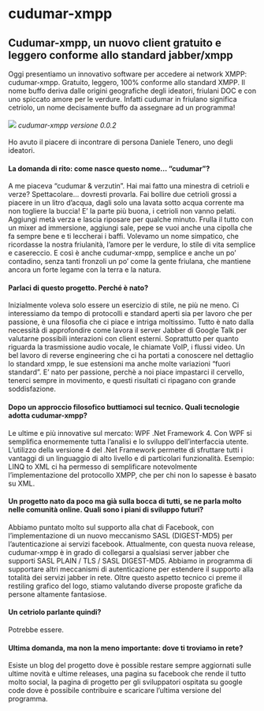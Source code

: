# cudumar-xmpp
<h2>Cudumar-xmpp, un nuovo client gratuito e leggero conforme allo standard jabber/xmpp</h2>
Oggi presentiamo un innovativo software per accedere ai network XMPP: cudumar-xmpp. Gratuito, leggero, 100% conforme allo standard XMPP. Il nome buffo deriva dalle origini geografiche degli ideatori, friulani DOC e con uno spiccato amore per le verdure. Infatti cudumar in friulano significa cetriolo, un nome decisamente buffo da assegnare ad un programma!

<br />
<br />
<img src='https://danieletech.files.wordpress.com/2011/11/cudumar-v0-0-2.png' />
<i>cudumar-xmpp versione 0.0.2</i>
<br />
<br />
Ho avuto il piacere di incontrare di persona Daniele Tenero, uno degli ideatori.

<br />
<h4>La domanda di rito: come nasce questo nome… “cudumar”?</h4>
A me piaceva “cudumar & verzutin”. Hai mai fatto una minestra di cetrioli e verze? Spettacolare… dovresti provarla. Fai bollire due cetrioli grossi a piacere in un litro d’acqua, dagli solo una lavata sotto acqua corrente ma non togliere la buccia! E’ la parte più buona, i cetrioli non vanno pelati. Aggiungi metà verza e lascia riposare per qualche minuto. Frulla il tutto con un mixer ad immersione, aggiungi sale, pepe se vuoi anche una cipolla che fa sempre bene e ti leccherai i baffi.
Volevamo un nome simpatico, che ricordasse la nostra friulanità, l’amore per le verdure, lo stile di vita semplice e casereccio. E così è anche cudumar-xmpp, semplice e anche un po’ contadino, senza tanti fronzoli un po’ come la gente friulana, che mantiene ancora un forte legame con la terra e la natura.

<h4>Parlaci di questo progetto. Perché è nato?</h4>
Inizialmente voleva solo essere un esercizio di stile, ne più ne meno. Ci interessiamo da tempo di protocolli e standard aperti sia per lavoro che per passione, è una filosofia che ci piace e intriga moltissimo. Tutto è nato dalla necessità di approfondire come lavora il server Jabber di Google Talk per valutarne possibili interazioni con client esterni. Soprattutto per quanto riguarda la trasmissione audio vocale, le chiamate VoIP, i flussi video. Un bel lavoro di reverse engineering che ci ha portati a conoscere nel dettaglio lo standard xmpp, le sue estensioni ma anche molte variazioni “fuori standard”. E’ nato per passione, perchè a noi piace impastarci il cervello, tenerci sempre in movimento, e questi risultati ci ripagano con grande soddisfazione.

<h4>Dopo un approccio filosofico buttiamoci sul tecnico. Quali tecnologie adotta cudumar-xmpp?</h4>
Le ultime e più innovative sul mercato: WPF .Net Framework 4. Con WPF si semplifica enormemente tutta l’analisi e lo sviluppo dell’interfaccia utente. L’utilizzo della versione 4 del .Net Framework permette di sfruttare tutti i vantaggi di un linguaggio di alto livello e di particolari funzionalità. Esempio: LINQ to XML ci ha permesso di semplificare notevolmente l’implementazione del protocollo XMPP, che per chi non lo sapesse è basato su XML.

<h4>Un progetto nato da poco ma già sulla bocca di tutti, se ne parla molto nelle comunità online. Quali sono i piani di sviluppo futuri?</h4>
Abbiamo puntato molto sul supporto alla chat di Facebook, con l’implementazione di un nuovo meccanismo SASL (DIGEST-MD5) per l’autenticazione ai servizi facebook. Attualmente, con questa nuova release, cudumar-xmpp è in grado di collegarsi a qualsiasi server jabber che supporti SASL PLAIN / TLS / SASL DIGEST-MD5. Abbiamo in programma di supportare altri meccanismi di autenticazione per estendere il supporto alla totalità dei servizi jabber in rete. Oltre questo aspetto tecnico ci preme il restiling grafico del logo, stiamo valutando diverse proposte grafiche da persone altamente fantasiose.

<h4>Un cetriolo parlante quindi?</h4>
Potrebbe essere.

<h4>Ultima domanda, ma non la meno importante: dove ti troviamo in rete?</h4>
Esiste un blog del progetto dove è possible restare sempre aggiornati sulle ultime novità e ultime releases, una pagina su facebook che rende il tutto molto social, la pagina di progetto per gli sviluppatori ospitata su google code dove è possibile contribuire e scaricare l’ultima versione del programma.
